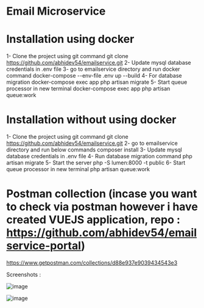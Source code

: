 # Email Microservice


# Installation using docker
1- Clone the project using git command
    git clone https://github.com/abhidev54/emailservice.git
2- Update mysql database credentials in .env file
3- go to emailservice directory and run docker command
   docker-compose --env-file .env up --build
4-  For database migration
    docker-compose exec app php artisan migrate
5- Start queue processor in new terminal
    docker-compose exec app php artisan queue:work

# Installation without using docker
1- Clone the project using git command
    git clone https://github.com/abhidev54/emailservice.git
2- go to emailservice directory and run below commands
   composer install
3- Update mysql database credentials in .env file
4- Run database migration command
   php artisan migrate
5- Start the server
   php -S lumen:8000 -t public
6- Start queue processor in new terminal
   php artisan queue:work

# Postman collection (incase you want to check via postman however i have created VUEJS application, repo : https://github.com/abhidev54/emailservice-portal)
https://www.getpostman.com/collections/d88e937e9039434543e3

Screenshots :

![image](https://user-images.githubusercontent.com/32800622/117795805-23193a00-b26c-11eb-8ebd-0355f1809070.png)

![image](https://user-images.githubusercontent.com/32800622/117795946-417f3580-b26c-11eb-9cd9-fae2218d1eb1.png)


